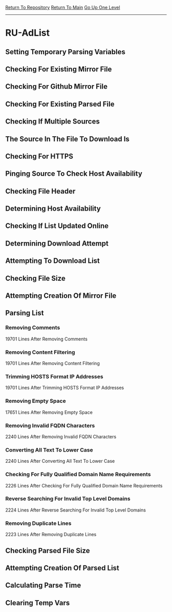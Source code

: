 [Return To Repository](https://github.com/deathbybandaid/piholeparser/)
[Return To Main](https://github.com/deathbybandaid/piholeparser/blob/master/RecentRunLogs/Mainlog.md)
[Go Up One Level](https://github.com/deathbybandaid/piholeparser/blob/master/RecentRunLogs/TopLevelScripts/30-Processing-External-Blacklists.md)
____________________________________
# RU-AdList
## Setting Temporary Parsing Variables
## Checking For Existing Mirror File
## Checking For Github Mirror File
## Checking For Existing Parsed File
## Checking If Multiple Sources
## The Source In The File To Download Is
## Checking For HTTPS
## Pinging Source To Check Host Availability
## Checking File Header
## Determining Host Availability
## Checking If List Updated Online
## Determining Download Attempt
## Attempting To Download List
## Checking File Size
## Attempting Creation Of Mirror File
## Parsing List
### Removing Comments
19701 Lines After Removing Comments
### Removing Content Filtering
19701 Lines After Removing Content Filtering
### Trimming HOSTS Format IP Addresses
19701 Lines After Trimming HOSTS Format IP Addresses
### Removing Empty Space
17651 Lines After Removing Empty Space
### Removing Invalid FQDN Characters
2240 Lines After Removing Invalid FQDN Characters
### Converting All Text To Lower Case
2240 Lines After Converting All Text To Lower Case
### Checking For Fully Qualified Domain Name Requirements
2226 Lines After Checking For Fully Qualified Domain Name Requirements
### Reverse Searching For Invalid Top Level Domains
2224 Lines After Reverse Searching For Invalid Top Level Domains
### Removing Duplicate Lines
2223 Lines After Removing Duplicate Lines
## Checking Parsed File Size
## Attempting Creation Of Parsed List
## Calculating Parse Time
## Clearing Temp Vars
